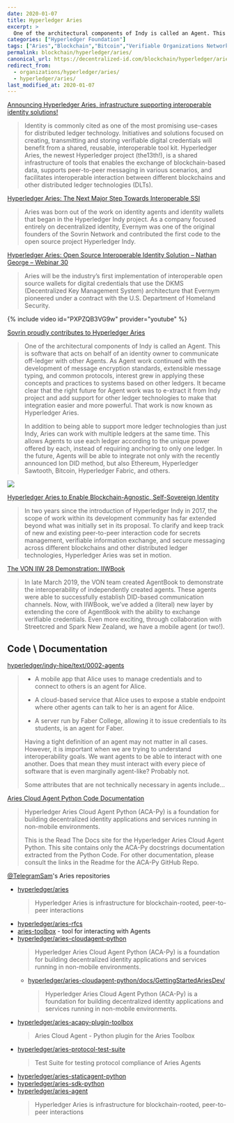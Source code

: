 ```yaml
---
date: 2020-01-07
title: Hyperledger Aries
excerpt: >
  One of the architectural components of Indy is called an Agent. This is software that acts on behalf of an identity owner to communicate off-ledger with other Agents. As Agent work continued with the development of message encryption standards, extensible message typing, and common protocols, interest grew in applying these concepts and practices to systems based on other ledgers. It became clear that the right future for Agent work was to e-xtract it from Indy project and add support for other ledger technologies to make that integration easier and more powerful. That work is now known as Hyperledger Aries.
categories: ["Hyperledger Foundation"]
tags: ["Aries","Blockchain","Bitcoin","Verifiable Organizations Network","DKMS"]
permalink: blockchain/hyperledger/aries/
canonical_url: https://decentralized-id.com/blockchain/hyperledger/aries/
redirect_from: 
  - organizations/hyperledger/aries/
  - hyperledger/aries/
last_modified_at: 2020-01-07
---
```


[Announcing Hyperledger Aries, infrastructure supporting interoperable identity solutions!](https://www.hyperledger.org/blog/2019/05/14/announcing-hyperledger-aries-infrastructure-supporting-interoperable-identity-solutions)
  > Identity is commonly cited as one of the most promising use-cases for distributed ledger technology. Initiatives and solutions focused on creating, transmitting and storing verifiable digital credentials will benefit from a shared, reusable, interoperable tool kit. Hyperledger Aries, the newest Hyperledger project (the13th!), is a shared infrastructure of tools that enables the exchange of blockchain-based data, supports peer-to-peer messaging in various scenarios, and facilitates interoperable interaction between different blockchains and other distributed ledger technologies (DLTs).

[Hyperledger Aries: The Next Major Step Towards Interoperable SSI](https://www.evernym.com/blog/hyperledger-aries/)
  > Aries was born out of the work on identity agents and identity wallets that began in the Hyperledger Indy project. As a company focused entirely on decentralized identity, Evernym was one of the original founders of the Sovrin Network and contributed the first code to the open source project Hyperledger Indy.

[Hyperledger Aries: Open Source Interoperable Identity Solution – Nathan George – Webinar 30](https://ssimeetup.org/hyperledger-aries-open-source-interoperable-identity-solutions-nathan-george-webinar-30/)
  > Aries will be the industry’s first implementation of interoperable open source wallets for digital credentials that use the DKMS (Decentralized Key Management System) architecture that Evernym pioneered under a contract with the U.S. Department of Homeland Security.


{% include video id="PXPZQB3VG9w" provider="youtube" %}


[Sovrin proudly contributes to Hyperledger Aries](https://sovrin.org/sovrin-proudly-contributes-to-hyperledger-aries/)
  > One of the architectural components of Indy is called an Agent. This is software that acts on behalf of an identity owner to communicate off-ledger with other Agents. As Agent work continued with the development of message encryption standards, extensible message typing, and common protocols, interest grew in applying these concepts and practices to systems based on other ledgers. It became clear that the right future for Agent work was to e-xtract it from Indy project and add support for other ledger technologies to make that integration easier and more powerful. That work is now known as Hyperledger Aries.
  >
  > In addition to being able to support more ledger technologies than just Indy, Aries can work with multiple ledgers at the same time. This allows Agents to use each ledger according to the unique power offered by each, instead of requiring anchoring to only one ledger. In the future, Agents will be able to integrate not only with the recently announced Ion DID method, but also Ethereum, Hyperledger Sawtooth, Bitcoin, Hyperledger Fabric, and others.

[![](https://imgur.com/CEwJAEgl.png)](https://www.slideshare.net/SSIMeetup/hyperledger-aries-open-source-interoperable-identity-solution-nathan-george)

[Hyperledger Aries to Enable Blockchain-Agnostic, Self-Sovereign Identity](https://medium.com/@xragrawal/hyperledger-aries-to-enable-blockchain-agnostic-self-sovereign-identity-a7d523064112)
  > In two years since the introduction of Hyperledger Indy in 2017, the scope of work within its development community has far extended beyond what was initially set in its proposal. To clarify and keep track of new and existing peer-to-peer interaction code for secrets management, verifiable information exchange, and secure messaging across different blockchains and other distributed ledger technologies, Hyperledger Aries was set in motion.

[The VON IIW 28 Demonstration: IIWBook](https://vonx.io/how_to/iiwbook)
  > In late March 2019, the VON team created AgentBook to demonstrate the interoperability of independently created agents. These agents were able to successfully establish DID-based communication channels. Now, with IIWBook, we’ve added a (literal) new layer by extending the core of AgentBook with the ability to exchange verifiable credentials. Even more exciting, through collaboration with Streetcred and Spark New Zealand, we have a mobile agent (or two!).

## Code \ Documentation

[hyperledger/indy-hipe/text/0002-agents](https://github.com/hyperledger/indy-hipe/tree/master/text/0002-agents)
  > - A mobile app that Alice uses to manage credentials and to connect to others is an agent for Alice.
  > 
  > - A cloud-based service that Alice uses to expose a stable endpoint where other agents can talk to her is an agent for Alice.
  > 
  > - A server run by Faber College, allowing it to issue credentials to its students, is an agent for Faber.
  > 
  > Having a tight definition of an agent may not matter in all cases. However, it is important when we are trying to understand interoperability goals. We want agents to be able to interact with one another. Does that mean they must interact with every piece of software that is even marginally agent-like? Probably not.
  > 
  >
  > Some attributes that are not technically necessary in agents include...

[Aries Cloud Agent Python Code Documentation](https://aries-cloud-agent-python.readthedocs.io/en/latest/)
  > Hyperledger Aries Cloud Agent Python (ACA-Py) is a foundation for building decentralized identity applications and services running in non-mobile environments.
  > 
  > This is the Read The Docs site for the Hyperledger Aries Cloud Agent Python. This site contains only the ACA-Py docstrings documentation extracted from the Python Code. For other documentation, please consult the links in the Readme for the ACA-Py GitHub Repo.

[@TelegramSam](https://github.com/TelegramSam?tab=repositories)'s Aries repositories
* [hyperledger/aries](https://github.com/hyperledger/aries)
  > Hyperledger Aries is infrastructure for blockchain-rooted, peer-to-peer interactions
* [hyperledger/aries-rfcs](https://github.com/hyperledger/aries-rfcs)
* [aries-toolbox](https://github.com/TelegramSam/aries-toolbox) - tool for interacting with Agents
* [hyperledger/aries-cloudagent-python](https://github.com/hyperledger/aries-cloudagent-python)
  > Hyperledger Aries Cloud Agent Python (ACA-Py) is a foundation for building decentralized identity applications and services running in non-mobile environments.
    * [hyperledger/aries-cloudagent-python/docs/GettingStartedAriesDev/](https://github.com/hyperledger/aries-cloudagent-python/blob/master/docs/GettingStartedAriesDev/README.md)
      > Hyperledger Aries Cloud Agent Python (ACA-Py) is a foundation for building decentralized identity applications and services running in non-mobile environments.
* [hyperledger/aries-acapy-plugin-toolbox](https://github.com/hyperledger/aries-acapy-plugin-toolbox)
  > Aries Cloud Agent - Python plugin for the Aries Toolbox
* [hyperledger/aries-protocol-test-suite](https://github.com/hyperledger/aries-protocol-test-suite)
  > Test Suite for testing protocol compliance of Aries Agents
* [hyperledger/aries-staticagent-python](https://github.com/hyperledger/aries-staticagent-python)
* [hyperledger/aries-sdk-python](https://github.com/hyperledger/aries-sdk-python)
* [hyperledger/aries-agent](https://github.com/hyperledger/aries-agent)
  > Hyperledger Aries is infrastructure for blockchain-rooted, peer-to-peer interactions
